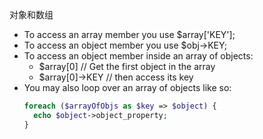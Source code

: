 对象和数组

- To access an array member you use $array['KEY'];
- To access an object member you use $obj->KEY;
- To access an object member inside an array of objects:
  - $array[0] // Get the first object in the array
  - $array[0]->KEY // then access its key
- You may also loop over an array of objects like so:
  ```php
  foreach ($arrayOfObjs as $key => $object) {
  	echo $object->object_property;
  }
  ```

